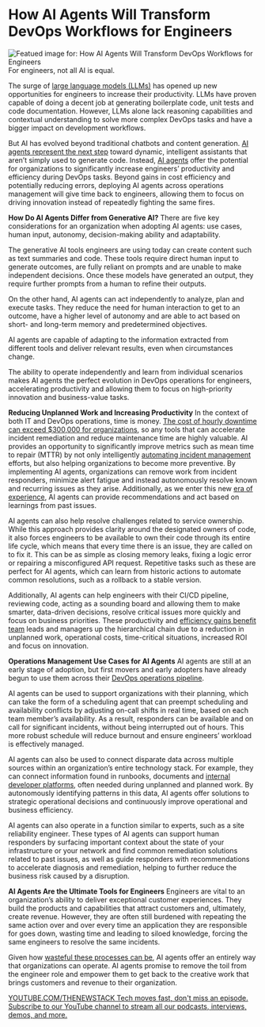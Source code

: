 # How AI Agents Will Transform DevOps Workflows for Engineers
![Featued image for: How AI Agents Will Transform DevOps Workflows for Engineers](https://cdn.thenewstack.io/media/2025/05/b6752320-assistant-1024x576.jpg)
For engineers, not all AI is equal.

The surge of [large language models (LLMs)](https://roadmap.sh/guides/introduction-to-llms) has opened up new opportunities for engineers to increase their productivity. LLMs have proven capable of doing a decent job at generating boilerplate code, unit tests and code documentation. However, LLMs alone lack reasoning capabilities and contextual understanding to solve more complex DevOps tasks and have a bigger impact on development workflows.

But AI has evolved beyond traditional chatbots and content generation. [AI agents represent the next step](https://thenewstack.io/ai-agents-a-comprehensive-introduction-for-developers/) toward dynamic, intelligent assistants that aren’t simply used to generate code. Instead, [AI agents](https://thenewstack.io/how-ai-agents-will-change-the-web-for-users-and-developers/) offer the potential for organizations to significantly increase engineers’ productivity and efficiency during DevOps tasks. Beyond gains in cost efficiency and potentially reducing errors, deploying AI agents across operations management will give time back to engineers, allowing them to focus on driving innovation instead of repeatedly fighting the same fires.

**How Do AI Agents Differ from Generative AI?**
There are five key considerations for an organization when adopting AI agents: use cases, human input, autonomy, decision-making ability and adaptability.

The generative AI tools engineers are using today can create content such as text summaries and code. These tools require direct human input to generate outcomes, are fully reliant on prompts and are unable to make independent decisions. Once these models have generated an output, they require further prompts from a human to refine their outputs.

On the other hand, AI agents can act independently to analyze, plan and execute tasks. They reduce the need for human interaction to get to an outcome, have a higher level of autonomy and are able to act based on short- and long-term memory and predetermined objectives.

AI agents are capable of adapting to the information extracted from different tools and deliver relevant results, even when circumstances change.

The ability to operate independently and learn from individual scenarios makes AI agents the perfect evolution in DevOps operations for engineers, accelerating productivity and allowing them to focus on high-priority innovation and business-value tasks.

**Reducing Unplanned Work and Increasing Productivity**
In the context of both IT and DevOps operations, time is money. [The cost of hourly downtime can exceed $300,000 for organizations](https://www.calyptix.com/wp-content/uploads/Hourly-Cost-of-Downtime-ITIC.pdf), so any tools that can accelerate incident remediation and reduce maintenance time are highly valuable. AI provides an opportunity to significantly improve metrics such as mean time to repair (MTTR) by not only intelligently [automating incident management](https://thenewstack.io/chaos-to-control-3-steps-for-automating-incident-management/) efforts, but also helping organizations to become more preventive. By implementing AI agents, organizations can remove work from incident responders, minimize alert fatigue and instead autonomously resolve known and recurring issues as they arise. Additionally, as we enter this new [era of experience](https://storage.googleapis.com/deepmind-media/Era-of-Experience%20/The%20Era%20of%20Experience%20Paper.pdf), AI agents can provide recommendations and act based on learnings from past issues.

AI agents can also help resolve challenges related to service ownership. While this approach provides clarity around the designated owners of code, it also forces engineers to be available to own their code through its entire life cycle, which means that every time there is an issue, they are called on to fix it. This can be as simple as closing memory leaks, fixing a logic error or repairing a misconfigured API request. Repetitive tasks such as these are perfect for AI agents, which can learn from historic actions to automate common resolutions, such as a rollback to a stable version.

Additionally, AI agents can help engineers with their CI/CD pipeline, reviewing code, acting as a sounding board and allowing them to make smarter, data-driven decisions, resolve critical issues more quickly and focus on business priorities. These productivity and [efficiency gains benefit team](https://thenewstack.io/qa-how-can-aiops-make-teams-more-efficient/) leads and managers up the hierarchical chain due to a reduction in unplanned work, operational costs, time-critical situations, increased ROI and focus on innovation.

**Operations Management Use Cases for AI Agents**
AI agents are still at an early stage of adoption, but first movers and early adopters have already begun to use them across their [DevOps operations pipeline](https://thenewstack.io/4-ways-organizations-can-simplify-their-devops-pipeline/).

AI agents can be used to support organizations with their planning, which can take the form of a scheduling agent that can preempt scheduling and availability conflicts by adjusting on-call shifts in real time, based on each team member’s availability. As a result, responders can be available and on call for significant incidents, without being interrupted out of hours. This more robust schedule will reduce burnout and ensure engineers’ workload is effectively managed.

AI agents can also be used to connect disparate data across multiple sources within an organization’s entire technology stack. For example, they can connect information found in runbooks, documents and [internal developer platforms](https://thenewstack.io/the-hidden-benefits-of-internal-developer-platforms/), often needed during unplanned and planned work. By autonomously identifying patterns in this data, AI agents offer solutions to strategic operational decisions and continuously improve operational and business efficiency.

AI agents can also operate in a function similar to experts, such as a site reliability engineer. These types of AI agents can support human responders by surfacing important context about the state of your infrastructure or your network and find common remediation solutions related to past issues, as well as guide responders with recommendations to accelerate diagnosis and remediation, helping to further reduce the business risk caused by a disruption.

**AI Agents Are the Ultimate Tools for Engineers**
Engineers are vital to an organization’s ability to deliver exceptional customer experiences. They build the products and capabilities that attract customers and, ultimately, create revenue. However, they are often still burdened with repeating the same action over and over every time an application they are responsible for goes down, wasting time and leading to siloed knowledge, forcing the same engineers to resolve the same incidents.

Given how [wasteful these processes can be](https://thenewstack.io/how-to-identify-your-wasteful-processes/), AI agents offer an entirely way that organizations can operate. AI agents promise to remove the toil from the engineer role and empower them to get back to the creative work that brings customers and revenue to their organization.

[
YOUTUBE.COM/THENEWSTACK
Tech moves fast, don't miss an episode. Subscribe to our YouTube
channel to stream all our podcasts, interviews, demos, and more.
](https://youtube.com/thenewstack?sub_confirmation=1)
